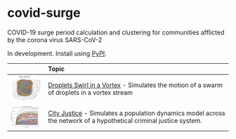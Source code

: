 # covid-surge
COVID-19 surge period calculation and clustering for communities afflicted by the corona virus SARS-CoV-2

In development. Install using [PyPI](https://pypi.org/project/covid-surge/).


|  | Topic |
|:---|:---|
|<img  width="150" src="https://github.com/dpploy/cortix-nb/blob/master/img/droplet.png" title="droplets"> | [Droplets Swirl in a Vortex](https://nbviewer.jupyter.org/github/dpploy/cortix-nb/blob/master/run_droplet_swirl.ipynb) -  Simulates the motion of a swarm of droplets in a vortex stream |
|<img  width="150" src="https://github.com/dpploy/cortix-nb/blob/master/img/justice.png" title="droplets"> | [City Justice](https://nbviewer.jupyter.org/github/dpploy/cortix-nb/blob/master/run_city_justice.ipynb) - Simulates a population dynamics model across the network of a hypothetical criminal justice system. |
